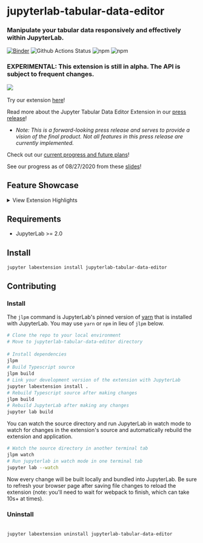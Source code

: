 # jupyterlab-tabular-data-editor

### Manipulate your tabular data responsively and effectively within JupyterLab.

[![Binder](https://mybinder.org/badge_logo.svg)](https://mybinder.org/v2/gh/jupytercalpoly/jupyterlab-tabular-data-editor/master?urlpath=lab) ![Github Actions Status](https://github.com/jupytercalpoly/jupyterlab-tabular-data-editor/workflows/Build/badge.svg) ![npm](https://img.shields.io/npm/v/jupyterlab-tabular-data-editor) ![npm](https://img.shields.io/npm/dt/jupyterlab-tabular-data-editor?color=orange)

### EXPERIMENTAL: This extension is still in alpha. The API is subject to frequent changes.

![](design/gifs/showcase.gif)

Try our extension [here](https://mybinder.org/v2/gh/jupytercalpoly/jupyterlab-tabular-data-editor/master?urlpath=lab)!

Read more about the Jupyter Tabular Data Editor Extension in our [press release](https://github.com/jupytercalpoly/jupyterlab-tabular-data-editor/blob/master/PRESS_RELEASE.md)!

- _Note: This is a forward-looking press release and serves to provide a vision of the final product. Not all features in this press release are currently implemented._

Check out our [current progress and future plans](https://github.com/jupytercalpoly/jupyterlab-tabular-data-editor/blob/master/PROGRESS.md)!

See our progress as of 08/27/2020 from these [slides](https://docs.google.com/presentation/d/12M3riXxlj1GouMA5mIt6B1QbdA7MSt_KNf8h545I2oI/edit?usp=sharing)!

## Feature Showcase
<details>
<summary>View Extension Highlights</summary>
<br>
  <h3>Launch new files and quickly add rows and columns</h3>
  <img src="design/gifs/csvlauncher.gif" alt="gif of launching a new csv file within JupyterLab">
  
  <br>
  <br>
  
  <h3>Seamlessly rearrange your data table</h3>
  <img src="design/gifs/moving.gif" alt="gif of moving rows and columns within JupyterLab">
  
   <br>
   <br>
   
  <h3>Insert and remove multiple rows and columns</h3>
  <img src="design/gifs/multiremoveandinsert.gif" alt="gif of removing and inserting multiple rows and columns within JupyterLab">
  
   <br>
   <br>
   
  <h3>Format your data with a click of a button</h3>
  <img src="design/gifs/auto-format.gif" alt="gif of toggling on a mode that formats data based on data types within JupyterLab">
  
   <br>
   <br>
   
  <h3>Search and replace with ease</h3>
  <img src="design/gifs/searchandreplace.gif" alt="gif of searching and replacing a word within a large file within JupyterLab">
</details>

## Requirements

- JupyterLab >= 2.0

## Install

```bash
jupyter labextension install jupyterlab-tabular-data-editor
```

## Contributing

### Install

The `jlpm` command is JupyterLab's pinned version of
[yarn](https://yarnpkg.com/) that is installed with JupyterLab. You may use
`yarn` or `npm` in lieu of `jlpm` below.

```bash
# Clone the repo to your local environment
# Move to jupyterlab-tabular-data-editor directory

# Install dependencies
jlpm
# Build Typescript source
jlpm build
# Link your development version of the extension with JupyterLab
jupyter labextension install .
# Rebuild Typescript source after making changes
jlpm build
# Rebuild JupyterLab after making any changes
jupyter lab build
```

You can watch the source directory and run JupyterLab in watch mode to watch for changes in the extension's source and automatically rebuild the extension and application.

```bash
# Watch the source directory in another terminal tab
jlpm watch
# Run jupyterlab in watch mode in one terminal tab
jupyter lab --watch
```

Now every change will be built locally and bundled into JupyterLab. Be sure to refresh your browser page after saving file changes to reload the extension (note: you'll need to wait for webpack to finish, which can take 10s+ at times).

### Uninstall

```bash

jupyter labextension uninstall jupyterlab-tabular-data-editor
```
